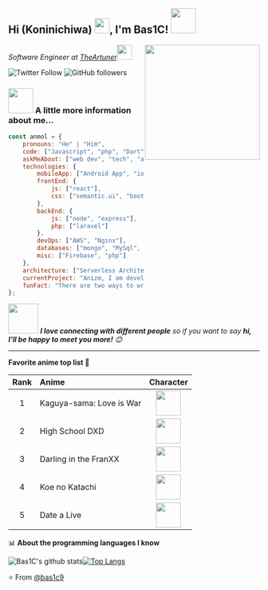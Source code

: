 
<h2>Hi (Koninichiwa) <img src="https://i.ibb.co/gV4nQNh/480785466182991874.png" width="30">, I'm Bas1C! <img src="https://aniturk.net/imgfooter.gif" width="50"></h2>
<img align='right' src="https://media.giphy.com/media/M9gbBd9nbDrOTu1Mqx/giphy.gif" width="230">
<p><em>Software Engineer at <a href="http://www.theartuner.com">TheArtuner</a><img src="https://media.giphy.com/media/WUlplcMpOCEmTGBtBW/giphy.gif" width="30"> 
</em></p>

![Twitter Follow](https://img.shields.io/twitter/follow/misteranmol?label=Follow)
![GitHub followers](https://img.shields.io/github/followers/bas1c9?label=Follow&style=social)

### <img src="https://cdn.discordapp.com/attachments/533974559418875904/775823703199055922/tobiichi-angel-88915_orig.giff" width="50"> A little more information about me...

```javascript
const anmol = {
    pronouns: "He" | "Him",
    code: ["Javascript", "php", "Dart"],
    askMeAbout: ["web dev", "tech", "app dev", "designer"],
    technologies: {
        mobileApp: ["Android App", "ios App"],
        frontEnd: {
            js: ["react"],
            css: ["semantic.ui", "bootstrap"]
        },
        backEnd: {
            js: ["node", "express"],
            php: ["laravel"]
        },
        devOps: ["AWS", "Nginx"],
        databases: ["mongo", "MySql", "sqlite"],
        misc: ["Firebase", "php"]
    },
    architecture: ["Serverless Architecture", "Progressive web applications", "Single page applications"],
    currentProject: "Anizm, I am developing AniTurk sites. I am also developing mobile application for AniTurk.",
    funFact: "There are two ways to write error-free programs; only the third one works"
};
```

<img src="https://media.giphy.com/media/LnQjpWaON8nhr21vNW/giphy.gif" width="60"> <em><b>I love connecting with different people</b> so if you want to say <b>hi, I'll be happy to meet you more!</b> 😊</em>

---
<!--START_SECTION:waka-->
**Favorite anime top list 🐤** 

| Rank          | Anime         | Character  |
|:-------------:|:-------------|:----------:|
| 1             | Kaguya-sama: Love is War | <img src="https://cdn.discordapp.com/attachments/533974559418875904/775816344477761576/kaguya.png" width="50"> |
| 2 | High School DXD |   <img src="https://cdn.discordapp.com/attachments/533974559418875904/775815194555187260/koneko.png" width="50"> |
| 3 | Darling in the FranXX | <img src="https://cdn.discordapp.com/attachments/533974559418875904/775819491757391932/zerotwo.png" width="50"> |
| 4 | Koe no Katachi | <img src="https://cdn.discordapp.com/attachments/533974559418875904/775820567738712084/nishimiya.png" width="50"> |
| 5 | Date a Live | <img src="https://cdn.discordapp.com/attachments/533974559418875904/775820949789736970/origami.png" width="50"> |


📊 **About the programming languages I know** 

![Bas1C's github stats](https://github-readme-stats.vercel.app/api?username=bas1c9&show_icons=true&theme=radical)[![Top Langs](https://github-readme-stats.vercel.app/api/top-langs/?username=bas1c9&show_icons=true&theme=radical)](https://github.com/bas1c9/github-readme-stats)




⭐️ From [@bas1c9](https://github.com/bas1c9)
